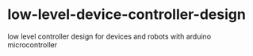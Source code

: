 # low-level-device-controller-design
low level controller design for devices and robots with arduino microcontroller
